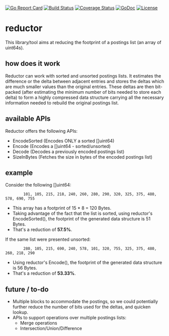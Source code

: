 [![Go Report Card](https://goreportcard.com/badge/abhinavdangeti/reductor)](https://goreportcard.com/report/abhinavdangeti/reductor)
[![Build Status](https://travis-ci.org/abhinavdangeti/reductor.svg?branch=master)](https://travis-ci.org/abhinavdangeti/reductor)
[![Coverage Status](https://coveralls.io/repos/github/abhinavdangeti/reductor/badge.svg?branch=master)](https://coveralls.io/github/abhinavdangeti/reductor?branch=master)
[![GoDoc](https://godoc.org/github.com/abhinavdangeti/reductor?status.svg)](https://godoc.org/github.com/abhinavdangeti/reductor)
[![License](https://img.shields.io/badge/License-Apache%202.0-blue.svg)](https://opensource.org/licenses/Apache-2.0)

# reductor
This library/tool aims at reducing the footprint of a postings list (an array of uint64s).

## how does it work
Reductor can work with sorted and unsorted postings lists. It estimates the difference or the delta between adjacent entries and stores the deltas which are much smaller values than the original entries. These deltas are then bit-packed (after estimating the minimum number of bits needed to store each delta) to form a highly compressed data structure carrying all the necessary information needed to rebuild the original postings list.

## available APIs
Reductor offers the following APIs:

- EncodeSorted (Encodes ONLY a sorted []uint64)
- Encode (Encodes a []uint64 - sorted/unsorted)
- Decode (Decodes a previously encoded postings list)
- SizeInBytes (Fetches the size in bytes of the encoded postings list)

## example
Consider the following []uint64:

            101, 105, 215, 218, 240, 260, 280, 290, 320, 325, 375, 480, 578, 690, 755

- This array has a footprint of 15 * 8 = 120 Bytes.
- Taking advantage of the fact that the list is sorted, using reductor's EncodeSorted(), the footprint of the generated data structure is 51 Bytes.
- That's a reduction of **57.5%**.

If the same list were presented unsorted:

            280, 105, 215, 690, 240, 578, 101, 320, 755, 325, 375, 480, 260, 218, 290

- Using reductor's Encode(), the footprint of the generated data structure is 56 Bytes.
- That's a reduction of **53.33%**.

## future / to-do
- Multiple blocks to accommodate the postings, so we could potentially further reduce the number of bits used for the deltas, and quicken lookup.
- APIs to support operations over multiple postings lists:
    - Merge operations
    - Intersection/Union/Difference
